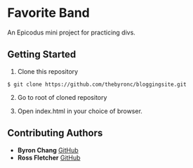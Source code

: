 # Favorite Band
An Epicodus mini project for practicing divs.

## Getting Started
1. Clone this repository
```
$ git clone https://github.com/thebyronc/bloggingsite.git
```
2. Go to root of cloned repository

3. Open index.html in your choice of browser.

## Contributing Authors
- **Byron Chang** [GitHub](https://github.com/thebyronc)
- **Ross Fletcher** [GitHub](https://github.com/rossfletcher19)
